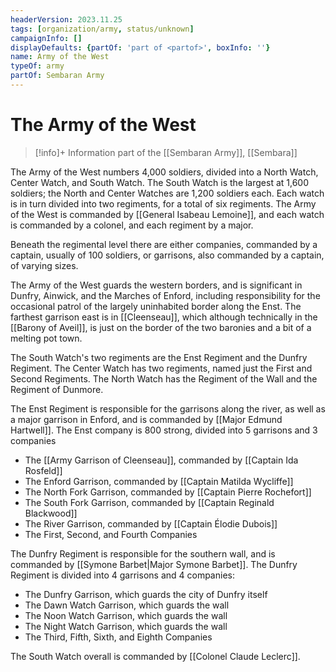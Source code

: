 ```yaml
---
headerVersion: 2023.11.25
tags: [organization/army, status/unknown]
campaignInfo: []
displayDefaults: {partOf: 'part of <partof>', boxInfo: ''}
name: Army of the West
typeOf: army
partOf: Sembaran Army
---
```

# The Army of the West
>[!info]+ Information
> part of the [[Sembaran Army]], [[Sembara]]

The Army of the West numbers 4,000 soldiers, divided into a North Watch, Center Watch, and South Watch. The South Watch is the largest at 1,600 soldiers; the North and Center Watches are 1,200 soldiers each. Each watch is in turn divided into two regiments, for a total of six regiments. The Army of the West is commanded by [[General Isabeau Lemoine]], and each watch is commanded by a colonel, and each regiment by a major.

Beneath the regimental level there are either companies, commanded by a captain, usually of 100 soldiers, or garrisons, also commanded  by a captain, of varying sizes.

The Army of the West guards the western borders, and is significant in Dunfry, Ainwick, and the Marches of Enford, including responsibility for the occasional patrol of the largely uninhabited border along the Enst. The farthest garrison east is in [[Cleenseau]], which although technically in the [[Barony of Aveil]], is just on the border of the two baronies and a bit of a melting pot town.

The South Watch's two regiments are the Enst Regiment and the Dunfry Regiment. The Center Watch has two regiments, named just the First and Second Regiments. The North Watch has the Regiment of the Wall and the Regiment of Dunmore. 

The Enst Regiment is responsible for the garrisons along the river, as well as a major garrison in Enford, and is commanded by [[Major Edmund Hartwell]]. The Enst company is 800 strong, divided into 5 garrisons and 3 companies
* The [[Army Garrison of Cleenseau]], commanded by [[Captain Ida Rosfeld]]
* The Enford Garrison, commanded by [[Captain Matilda Wycliffe]]
* The North Fork Garrison, commanded by [[Captain Pierre Rochefort]]
* The South Fork Garrison, commanded by [[Captain Reginald Blackwood]]
* The River Garrison, commanded by [[Captain Élodie Dubois]]
* The First, Second, and Fourth Companies

The Dunfry Regiment is responsible for the southern wall, and is commanded by [[Symone Barbet|Major Symone Barbet]]. The Dunfry Regiment is divided into 4 garrisons and 4 companies:
* The Dunfry Garrison, which guards the city of Dunfry itself
* The Dawn Watch Garrison, which guards the wall
* The Noon Watch Garrison, which guards the wall
* The Night Watch Garrison, which guards the wall
* The Third, Fifth, Sixth, and Eighth Companies

The South Watch overall is commanded by [[Colonel Claude Leclerc]]. 



